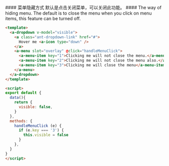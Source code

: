 <cn>
#### 菜单隐藏方式
默认是点击关闭菜单，可以关闭此功能。
</cn>

<us>
#### The way of hiding menu.
The default is to close the menu when you click on menu items, this feature can be turned off.
</us>

```html
<template>
  <a-dropdown v-model="visible">
    <a class="ant-dropdown-link" href="#">
      Hover me <a-icon type="down" />
    </a>
    <a-menu slot="overlay" @click="handleMenuClick">
      <a-menu-item key="1">Clicking me will not close the menu.</a-menu-item>
      <a-menu-item key="2">Clicking me will not close the menu also.</a-menu-item>
      <a-menu-item key="3">Clicking me will close the menu</a-menu-item>
    </a-menu>
  </a-dropdown>
</template>

<script>
export default {
  data(){
    return {
      visible: false,
    }
  },
  methods: {
    handleMenuClick (e) {
      if (e.key === '3') {
        this.visible = false
      }
    },
  }
}
</script>
```
